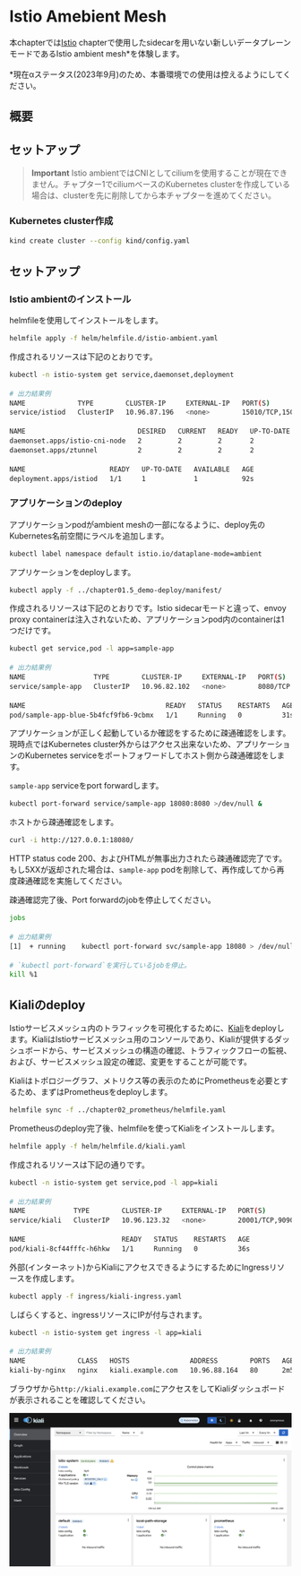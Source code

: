 # Istio Amebient Mesh
本chapterでは[Istio](../chapter04c_istio/) chapterで使用したsidecarを用いない新しいデータプレーンモードであるIstio ambient mesh*を体験します。
<br/><br/>
*現在αステータス(2023年9月)のため、本番環境での使用は控えるようにしてください。

## 概要

## セットアップ
> **Important**
> Istio ambientではCNIとしてciliumを使用することが現在できません。チャプター1でciliumベースのKubernetes clusterを作成している場合は、clusterを先に削除してから本チャプターを進めてください。

### Kubernetes cluster作成
```sh
kind create cluster --config kind/config.yaml
```

## セットアップ
### Istio ambientのインストール
helmfileを使用してインストールをします。
```sh
helmfile apply -f helm/helmfile.d/istio-ambient.yaml
```

作成されるリソースは下記のとおりです。
```sh
kubectl -n istio-system get service,daemonset,deployment

# 出力結果例
NAME             TYPE        CLUSTER-IP     EXTERNAL-IP   PORT(S)                                 AGE
service/istiod   ClusterIP   10.96.87.196   <none>        15010/TCP,15012/TCP,443/TCP,15014/TCP   92s

NAME                            DESIRED   CURRENT   READY   UP-TO-DATE   AVAILABLE   NODE SELECTOR            AGE
daemonset.apps/istio-cni-node   2         2         2       2            2           kubernetes.io/os=linux   72s
daemonset.apps/ztunnel          2         2         2       2            2           <none>                   72s

NAME                     READY   UP-TO-DATE   AVAILABLE   AGE
deployment.apps/istiod   1/1     1            1           92s
```

### アプリケーションのdeploy
アプリケーションpodがambient meshの一部になるように、deploy先のKubernetes名前空間にラベルを追加します。
```sh
kubectl label namespace default istio.io/dataplane-mode=ambient
```

アプリケーションをdeployします。
```sh
kubectl apply -f ../chapter01.5_demo-deploy/manifest/
```

作成されるリソースは下記のとおりです。Istio sidecarモードと違って、envoy proxy containerは注入されないため、アプリケーションpod内のcontainerは1つだけです。
```sh
kubectl get service,pod -l app=sample-app

# 出力結果例
NAME                 TYPE        CLUSTER-IP     EXTERNAL-IP   PORT(S)    AGE
service/sample-app   ClusterIP   10.96.82.102   <none>        8080/TCP   31s

NAME                                   READY   STATUS    RESTARTS   AGE
pod/sample-app-blue-5b4fcf9fb6-9cbmx   1/1     Running   0          31s
```

アプリケーションが正しく起動しているか確認をするために疎通確認をします。現時点ではKubernetes cluster外からはアクセス出来ないため、アプリケーションのKubernetes serviceをポートフォワードしてホスト側から疎通確認をします。

`sample-app` serviceをport forwardします。
```sh
kubectl port-forward service/sample-app 18080:8080 >/dev/null &
```

ホストから疎通確認をします。
```sh
curl -i http://127.0.0.1:18080/
```
HTTP status code 200、およびHTMLが無事出力されたら疎通確認完了です。もし5XXが返却された場合は、`sample-app` podを削除して、再作成してから再度疎通確認を実施してください。

疎通確認完了後、Port forwardのjobを停止してください。
```sh
jobs

# 出力結果例
[1]  + running    kubectl port-forward svc/sample-app 18080 > /dev/null

# `kubectl port-forward`を実行しているjobを停止。
kill %1
```

## Kialiのdeploy
Istioサービスメッシュ内のトラフィックを可視化するために、[Kiali](https://kiali.io/)をdeployします。KialiはIstioサービスメッシュ用のコンソールであり、Kialiが提供するダッシュボードから、サービスメッシュの構造の確認、トラフィックフローの監視、および、サービスメッシュ設定の確認、変更をすることが可能です。

Kialiはトポロジーグラフ、メトリクス等の表示のためにPrometheusを必要とするため、まずはPrometheusをdeployします。
```sh
helmfile sync -f ../chapter02_prometheus/helmfile.yaml
```

Prometheusのdeploy完了後、helmfileを使ってKialiをインストールします。
```sh
helmfile apply -f helm/helmfile.d/kiali.yaml
```

作成されるリソースは下記の通りです。
```sh
kubectl -n istio-system get service,pod -l app=kiali

# 出力結果例
NAME            TYPE        CLUSTER-IP     EXTERNAL-IP   PORT(S)              AGE
service/kiali   ClusterIP   10.96.123.32   <none>        20001/TCP,9090/TCP   36s

NAME                        READY   STATUS    RESTARTS   AGE
pod/kiali-8cf44fffc-h6hkw   1/1     Running   0          36s
```

外部(インターネット)からKialiにアクセスできるようにするためにIngressリソースを作成します。
```sh
kubectl apply -f ingress/kiali-ingress.yaml
```

しばらくすると、ingressリソースにIPが付与されます。
```sh
kubectl -n istio-system get ingress -l app=kiali

# 出力結果例
NAME             CLASS   HOSTS               ADDRESS        PORTS   AGE
kiali-by-nginx   nginx   kiali.example.com   10.96.88.164   80      2m5s
```

ブラウザから`http://kiali.example.com`にアクセスをしてKialiダッシュボードが表示されることを確認してください。

![image](./imgs/kiali-overview.png)
